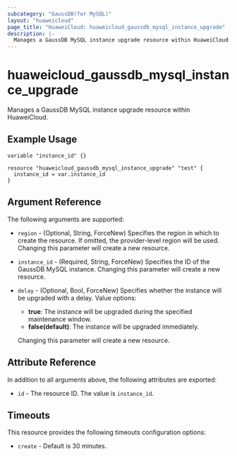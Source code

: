 ```yaml
---
subcategory: "GaussDB(for MySQL)"
layout: "huaweicloud"
page_title: "HuaweiCloud: huaweicloud_gaussdb_mysql_instance_upgrade"
description: |-
  Manages a GaussDB MySQL instance upgrade resource within HuaweiCloud.
---
```


# huaweicloud_gaussdb_mysql_instance_upgrade

Manages a GaussDB MySQL instance upgrade resource within HuaweiCloud.

## Example Usage

```hcl
variable "instance_id" {}

resource "huaweicloud_gaussdb_mysql_instance_upgrade" "test" {
  instance_id = var.instance_id
}
```

## Argument Reference

The following arguments are supported:

* `region` - (Optional, String, ForceNew) Specifies the region in which to create the resource.
  If omitted, the provider-level region will be used. Changing this parameter will create a new resource.

* `instance_id` - (Required, String, ForceNew) Specifies the ID of the GaussDB MySQL instance. Changing this parameter
  will create a new resource.

* `delay` - (Optional, Bool, ForceNew) Specifies whether the instance will be upgraded with a delay. Value options:
  + **true**: The instance will be upgraded during the specified maintenance window.
  + **false(default)**: The instance will be upgraded immediately.

  Changing this parameter will create a new resource.

## Attribute Reference

In addition to all arguments above, the following attributes are exported:

* `id` - The resource ID. The value is `instance_id`.

## Timeouts

This resource provides the following timeouts configuration options:

* `create` - Default is 30 minutes.
